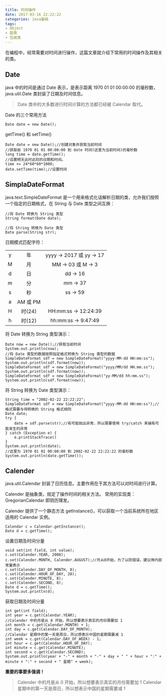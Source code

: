 ```yaml
---
title: 时间操作
date: 2017-03-16 22:22:22
categories: Java基础
tags: 
- Object
- 超类
- 包装类
---
```


在编程中，经常需要对时间进行操作，这篇文章就介绍下常用的时间操作及其相关的类。

<!-- more -->

## Date ##
java 中的时间是通过 Date 表示，是表示距离 1970 01 01 00:00:00 的毫秒数，java.util.Date 类封装了日期及时间信息。
>Date 类中的大多数进行时间计算的方法都已经被 Calendar 取代。

Date 的三个常用方法

	Date date = new Date();

getTime() 和 setTime()

	Date date = new Date();//创建对象并获取当前时间
	//获取自 1970 01 01 00:00:00 到 date 时间(这里为当前时间)的毫秒数
	long time = date.getTime();
	//设置明天此时此刻的日期和时间。
	time += 24*60*60*1000;
	date.setTime(time);//设置时间
	

## SimplaDateFormat ##
java.text.SimpleDateFormat 是一个用来格式化话解析日期的类，允许我们按照一个指定的日期格式，在 String 与 Date 类型之间互换：

	//将 Date 转换为 String 类型
	String format(Date date);

	//将 String 转换为 Date 类型
	Date parse(String str);

日期模式匹配字符：

||||
|:--:|:--:|:--:|
|y|年|yyyy → 2017 或 yy → 17|
|M|月|MM → 03 或 M → 3|
|d|日|dd → 16|
|m|分|mm → 37|
|s|秒|ss → 59|
|a|AM 或 PM||
|H|时(24)|HH:mm:ss → 12:24:39|
|h|时(12)|hh:mm:ss → 9:47:49|

将 Date 转换为 String 类型演示：

	Date now = new Date();//获取当前时间
	System.out.println(now);
	//将 Date 类型的数据按照指定格式转换为 String 类型的数据
	SimpleDateFormat sdf = new SimpleDateFormat("yyyy-MM-dd HH:mm:ss");
	System.out.println(sdf.format(now));
	SimpleDateFormat sdf = new SimpleDateFormat("yyyy/MM/dd HH.mm.ss");
	System.out.println(sdf.format(now));
	SimpleDateFormat sdf = new SimpleDateFormat("yy-MM/dd hh:mm.ss");
	System.out.println(sdf.format(now));

将 String 转换为 Date 类型演示：

	String time = "2002-02-22 22:22:22";
	SimpleDateFormat sdf = new SimpleDateFormat("yyyy-MM-dd HH:mm:ss");//格式需要与待转换的 String 格式相同
	Date date;
	try {
		date = sdf.parse(str);//有可能抛出异常，所以需要使用 try/catch 来捕有可能发生的异常
	} catch (Exception e) {
		e.printStackTrace()
	}
	System.out.println(date);
	//这里为 1970 01 01 00:00:00 到 2002-02-22 22:22:22 的毫秒数
	System.out.println(date.getTime());


## Calender ##

java.util.Calendar 封装了日历信息。主要作用在于其方法可以对时间进行计算。

Calender 是抽象类，规定了操作时间的相关方法。
常用的实现类：GregorianCalendar 即阴历理发。

Calender 提供了一个静态方法 getInstance()，可以获取一个当前系统所在地区适用的 Calendar 实例。

	Calendar c = Calendar.getInstance();
	Date d = c.getTime();

设置日期及时间分量

	void set(int field, int value);
	c.set(Calender.YEAR, 2008);
	c.set(Calender.MONTH, Calender.AUGUST);//月从0开始，为了以防错误，建议用内部常量表示
	c.set(Calender.DAY_OF_MONTH, 8);
	c.set(Calender.HOUR_OF_DAY, 20);
	c.set(Calender.MINUTE, 8);
	c.set(Calender.SECOND, 8);
	Date d = c.getTime();
	System.out.println(d);

获取日期及时间分量

	int get(int field);
	int year = c.get(Calendar.YEAR);
	//Calender 中的月是从 0 开始，所以想要表示真实的月份需要加 1
	int month = c.get(Calendar.MONTH) + 1;
	int day = c.get(Calendar.DAY_OF_MONTH);
	//Calendar 星期中的第一天是周日，所以想表示中国的星期需要减 1
	int week = c.get(Calendar.DAY_OF_WEEK) - 1;
	int hour = c.get(Calendar.HOUR_OF_DAY);
	int minute = c.get(Calendar.MINUTE);
	int second = c.get(Calendar.SECOND);
	System.out.println(year + "-" + month + "-" + day + " " + hour + ":" + minute + ":" + second + " 星期" + week);

**重要的事要多强调！**
>Calender 中的月是从 0 开始，所以想要表示真实的月份需要加 1
>Calendar 星期中的第一天是周日，所以想表示中国的星期需要减 1